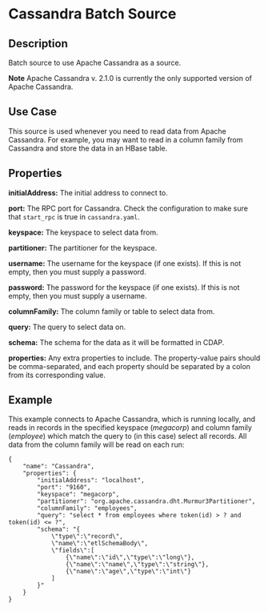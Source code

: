 # Cassandra Batch Source


Description
-----------
Batch source to use Apache Cassandra as a source.

**Note** Apache Cassandra v. 2.1.0 is currently the only supported version of Apache Cassandra.


Use Case
--------
This source is used whenever you need to read data from Apache Cassandra.
For example, you may want to read in a column family from Cassandra
and store the data in an HBase table.


Properties
----------
**initialAddress:** The initial address to connect to.

**port:** The RPC port for Cassandra.
Check the configuration to make sure that ``start_rpc`` is true in ``cassandra.yaml``.

**keyspace:** The keyspace to select data from.

**partitioner:** The partitioner for the keyspace.

**username:** The username for the keyspace (if one exists).
If this is not empty, then you must supply a password.

**password:** The password for the keyspace (if one exists).
If this is not empty, then you must supply a username.

**columnFamily:** The column family or table to select data from.

**query:** The query to select data on.

**schema:** The schema for the data as it will be formatted in CDAP.

**properties:** Any extra properties to include. The property-value pairs should be comma-separated,
and each property should be separated by a colon from its corresponding value.


Example
-------
This example connects to Apache Cassandra, which is running locally, and reads in records in the
specified keyspace (*megacorp*) and column family (*employee*) which match the query to (in this case) select all records.
All data from the column family will be read on each run:

    {
        "name": "Cassandra",
        "properties": {
            "initialAddress": "localhost",
            "port": "9160",
            "keyspace": "megacorp",
            "partitioner": "org.apache.cassandra.dht.Murmur3Partitioner",
            "columnFamily": "employees",
            "query": "select * from employees where token(id) > ? and token(id) <= ?",
            "schema": "{
                \"type\":\"record\",
                \"name\":\"etlSchemaBody\",
                \"fields\":[
                    {\"name\":\"id\",\"type\":\"long\"},
                    {\"name\":\"name\",\"type\":\"string\"},
                    {\"name\":\"age\",\"type\":\"int\"}
                ]
            }"
        }
    }
